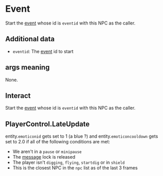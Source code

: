 # Event
Start the [event](../../../Enums%20and%20IDs/Events.md) whose id is `eventid` with this NPC as the caller.

## Additional data
- `eventid`: The [event](../../../Enums%20and%20IDs/Events.md) id to start

## args meaning
None.

## Interact
Start the [event](../../../Enums%20and%20IDs/Events.md) whose id is `eventid` with this NPC as the caller.

## PlayerControl.LateUpdate
entity.`emoticonid` gets set to 1 (a blue ?) and entity.`emoticoncooldown` gets set to 2.0 if all of the following conditions are met:
- We aren't in a `pause` or `minipause`
- The [message](../../../SetText/Notable%20states.md#message) lock is released
- The player isn't `digging`, `flying`, `startdig` or in `shield`
- This is the closest NPC in the `npc` list as of the last 3 frames